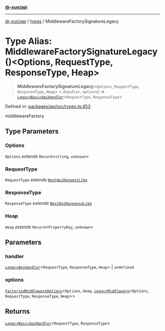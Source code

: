 [**@-xun/api**](../../README.md)

***

[@-xun/api](../../README.md) / [types](../README.md) / MiddlewareFactorySignatureLegacy

# Type Alias: MiddlewareFactorySignatureLegacy()\<Options, RequestType, ResponseType, Heap\>

> **MiddlewareFactorySignatureLegacy**\<`Options`, `RequestType`, `ResponseType`, `Heap`\> = (`handler`, `options`) => [`LegacyBasicApiHandler`](LegacyBasicApiHandler.md)\<`RequestType`, `ResponseType`\>

Defined in: [packages/api/src/types.ts:453](https://github.com/Xunnamius/api-utils/blob/2999e4472bea4c5a8ecd8f7c7fbf77e6b4bc26db/packages/api/src/types.ts#L453)

middlewareFactory

## Type Parameters

### Options

`Options` *extends* `Record`\<`string`, `unknown`\>

### RequestType

`RequestType` *extends* [`NextApiRequestLike`](../../index/interfaces/NextApiRequestLike.md)

### ResponseType

`ResponseType` *extends* [`NextApiResponseLike`](../../index/type-aliases/NextApiResponseLike.md)

### Heap

`Heap` *extends* `Record`\<`PropertyKey`, `unknown`\>

## Parameters

### handler

[`LegacyApiHandler`](LegacyApiHandler.md)\<`RequestType`, `ResponseType`, `Heap`\> | `undefined`

### options

[`FactoriedMiddlewareOptions`](FactoriedMiddlewareOptions.md)\<`Options`, `Heap`, [`LegacyMiddleware`](LegacyMiddleware.md)\<`Options`, `RequestType`, `ResponseType`, `Heap`\>\>

## Returns

[`LegacyBasicApiHandler`](LegacyBasicApiHandler.md)\<`RequestType`, `ResponseType`\>

